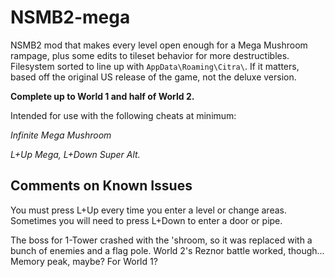 # NSMB2-mega
NSMB2 mod that makes every level open enough for a Mega Mushroom rampage, plus some edits to tileset behavior for more destructibles. Filesystem sorted to line up with ``AppData\Roaming\Citra\``.
If it matters, based off the original US release of the game, not the deluxe version.

**Complete up to World 1 and half of World 2.**

Intended for use with the following cheats at minimum:

*Infinite Mega Mushroom*

*L+Up Mega, L+Down Super Alt.*

## Comments on Known Issues
You must press L+Up every time you enter a level or change areas. Sometimes you will need to press L+Down to enter a door or pipe.

The boss for 1-Tower crashed with the 'shroom, so it was replaced with a bunch of enemies and a flag pole. World 2's Reznor battle worked, though... Memory peak, maybe? For World 1?
